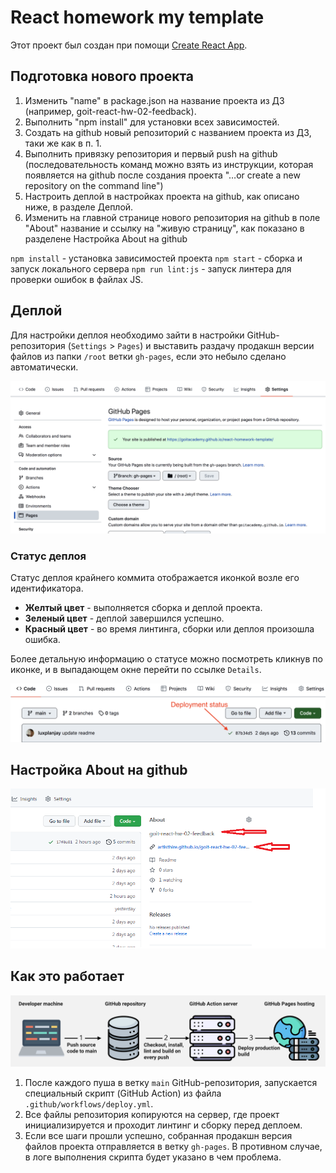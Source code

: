 # React homework my template

Этот проект был создан при помощи
[Create React App](https://github.com/facebook/create-react-app).

## Подготовка нового проекта

1. Изменить "name" в package.json на название проекта из ДЗ (например,
   goit-react-hw-02-feedback).
2. Выполнить "npm install" для установки всех зависимостей.
3. Создать на github новый репозиторий с названием проекта из ДЗ, таки же как в
   п. 1.
4. Выполнить привязку репозитория и первый push на github (последовательность
   команд можно взять из инструкции, которая появляется на github после создания
   проекта "…or create a new repository on the command line")
5. Настроить деплой в настройках проекта на github, как описано ниже, в разделе
   Деплой.
6. Изменить на главной странице нового репозитория на github в поле "About"
   название и ссылку на "живую страницу", как показано в разделене Настройка
   About на github

`npm install` - установка зависимостей проекта `npm start` - сборка и запуск
локального сервера `npm run lint:js` - запуск линтера для проверки ошибок в
файлах JS.

## Деплой

Для настройки деплоя необходимо зайти в настройки GitHub-репозитория
(`Settings` > `Pages`) и выставить раздачу продакшн версии файлов из папки
`/root` ветки `gh-pages`, если это небыло сделано автоматически.

![GitHub Pages settings](./assets/repo-settings.png)

### Статус деплоя

Статус деплоя крайнего коммита отображается иконкой возле его идентификатора.

- **Желтый цвет** - выполняется сборка и деплой проекта.
- **Зеленый цвет** - деплой завершился успешно.
- **Красный цвет** - во время линтинга, сборки или деплоя произошла ошибка.

Более детальную информацию о статусе можно посмотреть кликнув по иконке, и в
выпадающем окне перейти по ссылке `Details`.

![Deployment status](./assets/status.png)

## Настройка About на github

![Rename about on github](./assets/github-name-setting.png)

## Как это работает

![How it works](./assets/how-it-works.png)

1. После каждого пуша в ветку `main` GitHub-репозитория, запускается специальный
   скрипт (GitHub Action) из файла `.github/workflows/deploy.yml`.
2. Все файлы репозитория копируются на сервер, где проект инициализируется и
   проходит линтинг и сборку перед деплоем.
3. Если все шаги прошли успешно, собранная продакшн версия файлов проекта
   отправляется в ветку `gh-pages`. В противном случае, в логе выполнения
   скрипта будет указано в чем проблема.
